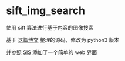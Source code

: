 # sift_img_search

使用 sift 算法进行基于内容的图像搜索

基于 [这篇博文](https://blog.csdn.net/coderhuhy/article/details/46575667) 整理的源码，修改为 python3 版本

并参照 [SIS](https://github.com/matsui528/sis) 添加了一个简单的 web 界面